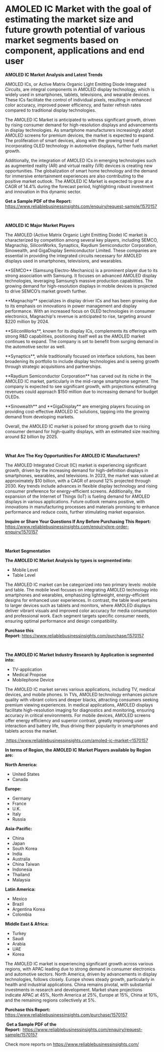 <p><h1>AMOLED IC Market with the goal of estimating the market size and future growth potential of various market segments based on component, applications and end user</h1></p><p><strong>AMOLED IC Market Analysis and Latest Trends</strong></p>
<p><p>AMOLED ICs, or Active Matrix Organic Light Emitting Diode Integrated Circuits, are integral components in AMOLED display technology, which is widely used in smartphones, tablets, televisions, and wearable devices. These ICs facilitate the control of individual pixels, resulting in enhanced color accuracy, improved power efficiency, and faster refresh rates compared to traditional display technologies.</p><p>The AMOLED IC Market is anticipated to witness significant growth, driven by rising consumer demand for high-resolution displays and advancements in display technologies. As smartphone manufacturers increasingly adopt AMOLED screens for premium devices, the market is expected to expand. The proliferation of smart devices, along with the growing trend of incorporating OLED technology in automotive displays, further fuels market growth.</p><p>Additionally, the integration of AMOLED ICs in emerging technologies such as augmented reality (AR) and virtual reality (VR) devices is creating new opportunities. The globalization of smart home technology and the demand for immersive entertainment experiences are also contributing to the positive market outlook. The AMOLED IC Market is expected to grow at a CAGR of 14.4% during the forecast period, highlighting robust investment and innovation in this dynamic sector.</p></p>
<p><strong>Get a Sample PDF of the Report:&nbsp;</strong> <a href="https://www.reliablebusinessinsights.com/enquiry/request-sample/1570157?utm_campaign=3383&utm_medium=2&utm_source=Github&utm_content=ia&utm_term=25032025&utm_id=amoled-ic">https://www.reliablebusinessinsights.com/enquiry/request-sample/1570157</a></p>
<p>&nbsp;</p>
<p><strong>AMOLED IC Major Market Players</strong></p>
<p><p>The AMOLED (Active Matrix Organic Light Emitting Diode) IC market is characterized by competition among several key players, including SEMCO, Magnachip, SiliconWorks, Synaptics, Raydium Semiconductor Corporation, Sinowealth, and GigaDisplay Semiconductor Limited. These companies are essential in providing the integrated circuits necessary for AMOLED displays used in smartphones, televisions, and wearables.</p><p>**SEMCO** (Samsung Electro-Mechanics) is a prominent player due to its strong association with Samsung. It focuses on advanced AMOLED display technologies, leveraging Samsung’s massive production capabilities. The growing demand for high-resolution displays in mobile devices is projected to drive SEMCO’s market growth further.</p><p>**Magnachip** specializes in display driver ICs and has been growing due to its emphasis on innovations in power management and display performance. With an increased focus on OLED technologies in consumer electronics, Magnachip's revenue is anticipated to rise, targeting around $220 million by 2024.</p><p>**SiliconWorks**, known for its display ICs, complements its offerings with strong R&D capabilities, positioning itself well as the AMOLED market continues to expand. The company is set to benefit from surging demand in the automotive sector as well.</p><p>**Synaptics**, while traditionally focused on interface solutions, has been broadening its portfolio to include display technologies and is seeing growth through strategic acquisitions and partnerships.</p><p>**Raydium Semiconductor Corporation** has carved out its niche in the AMOLED IC market, particularly in the mid-range smartphone segment. The company is expected to see significant growth, with projections estimating revenues could approach $150 million due to increasing demand for budget OLEDs.</p><p>**Sinowealth** and **GigaDisplay** are emerging players focusing on providing cost-effective AMOLED IC solutions, tapping into the growing demand from developing markets.</p><p>Overall, the AMOLED IC market is poised for strong growth due to rising consumer demand for high-quality displays, with an estimated size reaching around $2 billion by 2025.</p></p>
<p>&nbsp;</p>
<p><strong>What Are The Key Opportunities For AMOLED IC Manufacturers?</strong></p>
<p><p>The AMOLED Integrated Circuit (IC) market is experiencing significant growth, driven by the increasing demand for high-definition displays in smartphones, wearables, and televisions. In 2023, the market was valued at approximately $10 billion, with a CAGR of around 12% projected through 2030. Key trends include advances in flexible display technology and rising consumer preference for energy-efficient screens. Additionally, the expansion of the Internet of Things (IoT) is fueling demand for AMOLED displays in various applications. Future outlook remains positive, with innovations in manufacturing processes and materials promising to enhance performance and reduce costs, further stimulating market expansion.</p></p>
<p><strong>Inquire or Share Your Questions If Any Before Purchasing This Report:</strong> <a href="https://www.reliablebusinessinsights.com/enquiry/pre-order-enquiry/1570157?utm_campaign=3383&utm_medium=2&utm_source=Github&utm_content=ia&utm_term=25032025&utm_id=amoled-ic">https://www.reliablebusinessinsights.com/enquiry/pre-order-enquiry/1570157</a></p>
<p>&nbsp;</p>
<p><strong>Market Segmentation</strong></p>
<p><strong>The AMOLED IC Market Analysis by types is segmented into:</strong></p>
<p><ul><li>Mobile Level</li><li>Table Level</li></ul></p>
<p><p>The AMOLED IC market can be categorized into two primary levels: mobile and table. The mobile level focuses on integrating AMOLED technology into smartphones and wearables, emphasizing lightweight, energy-efficient designs for enhanced user experiences. In contrast, the table level pertains to larger devices such as tablets and monitors, where AMOLED displays deliver vibrant visuals and improved color accuracy for media consumption and professional work. Each segment targets specific consumer needs, ensuring optimal performance and design compatibility.</p></p>
<p><strong>Purchase this Report:&nbsp;</strong><a href="https://www.reliablebusinessinsights.com/purchase/1570157?utm_campaign=3383&utm_medium=2&utm_source=Github&utm_content=ia&utm_term=25032025&utm_id=amoled-ic">https://www.reliablebusinessinsights.com/purchase/1570157</a></p>
<p>&nbsp;</p>
<p><strong>The AMOLED IC Market Industry Research by Application is segmented into:</strong></p>
<p><ul><li>TV-application</li><li>Medical Propose</li><li>Mobilephone Device</li></ul></p>
<p><p>The AMOLED IC market serves various applications, including TV, medical devices, and mobile phones. In TVs, AMOLED technology enhances picture quality with vibrant colors and deeper blacks, attracting consumers seeking premium viewing experiences. In medical applications, AMOLED displays facilitate high-resolution imaging for diagnostics and monitoring, ensuring accuracy in critical environments. For mobile devices, AMOLED screens offer energy efficiency and superior contrast, greatly improving user interaction and battery life, thus driving their popularity in smartphones and tablets across the market.</p></p>
<p><a href="https://www.reliablebusinessinsights.com/amoled-ic-market-r1570157?utm_campaign=3383&utm_medium=2&utm_source=Github&utm_content=ia&utm_term=25032025&utm_id=amoled-ic">&nbsp;https://www.reliablebusinessinsights.com/amoled-ic-market-r1570157</a></p>
<p><strong>In terms of Region, the AMOLED IC Market Players available by Region are:</strong></p>
<p>
    <p> <strong> North America: </strong>
        <ul>
            <li>United States</li>
            <li>Canada</li>
        </ul>
        </p> 
    <p> <strong> Europe: </strong>
        <ul>
            <li>Germany</li>
            <li>France</li>
            <li>U.K.</li>
            <li>Italy</li>
            <li>Russia</li>
        </ul>
        </p> 
    <p> <strong> Asia-Pacific: </strong>
        <ul>
            <li>China</li>
            <li>Japan</li>
            <li>South Korea</li>
            <li>India</li>
            <li>Australia</li>
            <li>China Taiwan</li>
            <li>Indonesia</li>
            <li>Thailand</li>
            <li>Malaysia</li>
        </ul>
        </p> 
    <p> <strong> Latin America: </strong>
        <ul>
            <li>Mexico</li>
            <li>Brazil</li>
            <li>Argentina Korea</li>
            <li>Colombia</li>
        </ul>
        </p> 
    <p> <strong> Middle East & Africa: </strong>
        <ul>
            <li>Turkey</li>
            <li>Saudi</li>
            <li>Arabia</li>
            <li>UAE</li>
            <li>Korea</li>
        </ul>
    </p>
    </p>
<p><p>The AMOLED IC market is experiencing significant growth across various regions, with APAC leading due to strong demand in consumer electronics and automotive sectors. North America, driven by advancements in display technologies, follows closely. Europe shows steady growth, particularly in health and industrial applications. China remains pivotal, with substantial investments in research and development. Market share projections indicate APAC at 45%, North America at 25%, Europe at 15%, China at 10%, and the remaining regions collectively at 5%.</p></p>
<p><strong>Purchase this Report: </strong><a href="https://www.reliablebusinessinsights.com/purchase/1570157?utm_campaign=3383&utm_medium=2&utm_source=Github&utm_content=ia&utm_term=25032025&utm_id=amoled-ic">https://www.reliablebusinessinsights.com/purchase/1570157</a></p>
<p>&nbsp;<strong>Get a Sample PDF of the Report:&nbsp;&nbsp;</strong><a href="https://www.reliablebusinessinsights.com/enquiry/request-sample/1570157?utm_campaign=3383&utm_medium=2&utm_source=Github&utm_content=ia&utm_term=25032025&utm_id=amoled-ic">https://www.reliablebusinessinsights.com/enquiry/request-sample/1570157</a></p>
<p><strong></strong></p>
<p>Check more reports on <a href="https://www.reliablebusinessinsights.com/?utm_campaign=3383&utm_medium=2&utm_source=Github&utm_content=ia&utm_term=25032025&utm_id=amoled-ic">https://www.reliablebusinessinsights.com/</a></p>